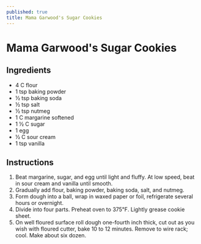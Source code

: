 ```yaml
---
published: true
title: Mama Garwood's Sugar Cookies
---
```

# Mama Garwood's Sugar Cookies

## Ingredients
- 4 C flour
- 1 tsp baking powder
- ½ tsp baking soda
- ½ tsp salt
- ½ tsp nutmeg
- 1 C margarine softened
- 1 ½ C sugar
- 1 egg
- ½ C sour cream
- 1 tsp vanilla

## Instructions
1. Beat margarine, sugar, and egg until light and fluffy. At low speed, beat in sour cream and vanilla until smooth.
2. Gradually add flour, baking powder, baking soda, salt, and nutmeg.
3. Form dough into a ball, wrap in waxed paper or foil, refrigerate several hours or overnight.
4. Divide into four parts.  Preheat oven to 375℉. Lightly grease cookie sheet.
5. On well floured surface roll dough one-fourth inch thick, cut out as you wish with floured cutter, bake 10 to 12 minutes.  Remove to wire rack; cool.  Make about six dozen.
